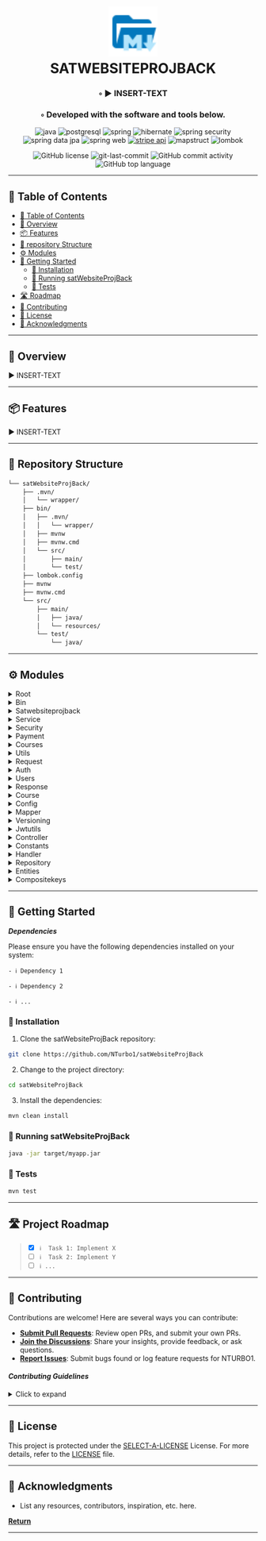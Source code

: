 <div align="center">
<h1 align="center">
<img src="https://raw.githubusercontent.com/PKief/vscode-material-icon-theme/ec559a9f6bfd399b82bb44393651661b08aaf7ba/icons/folder-markdown-open.svg" width="100" />
<br>SATWEBSITEPROJBACK</h1>
<h3>◦ ► INSERT-TEXT</h3>
<h3>◦ Developed with the software and tools below.</h3>

<p align="center" width="300 px">
<img src="https://img.shields.io/badge/java-%23ED8B00.svg?style=flat-square&logo=openjdk&logoColor=white" alt="java" />
<img src="https://img.shields.io/badge/PostgreSQL-%23336791.svg?style=flat-square&logo=postgresql&logoColor=white" alt="postgresql" />
<img src="https://img.shields.io/badge/spring-%23ED8B0.svg?style=flat-square&logo=spring&logoColor=white" alt="spring" />
<img src="https://img.shields.io/badge/hibernate-%23AF5E64.svg?style=flat-square&logo=hibernate&logoColor=white" alt="hibernate" />
<img src="https://img.shields.io/badge/spring-security-%23ED8B0.svg?style=flat-square&logo=spring&logoColor=white" alt="spring security" />
<img src="https://img.shields.io/badge/spring-data_jpa-%23ED8B0.svg?style=flat-square&logo=spring&logoColor=white" alt="spring data jpa" />
<img src="https://img.shields.io/badge/spring-web-%23ED8B0.svg?style=flat-square&logo=spring&logoColor=white" alt="spring web" />
<a href="https://stripe.com"><img src="https://img.shields.io/badge/Stripe-%23667FF6.svg?style=flat-square" alt="stripe api" /></a>
<img src="https://img.shields.io/badge/MapStruct-%23F3508B.svg?style=flat-square&logo=mapstruct&logoColor=white" alt="mapstruct" />
<img src="https://img.shields.io/badge/Lombok-%230A0A0A.svg?style=flat-square&logo=lombok&logoColor=white" alt="lombok" />
</p>

<div align="center">
<img src="https://img.shields.io/github/license/NTurbo1/satWebsiteProjBack?style=flat-square&color=5D6D7E" alt="GitHub license" />
<img src="https://img.shields.io/github/last-commit/NTurbo1/satWebsiteProjBack?style=flat-square&color=5D6D7E" alt="git-last-commit" />
<img src="https://img.shields.io/github/commit-activity/m/NTurbo1/satWebsiteProjBack?style=flat-square&color=5D6D7E" alt="GitHub commit activity" />
<img src="https://img.shields.io/github/languages/top/NTurbo1/satWebsiteProjBack?style=flat-square&color=5D6D7E" alt="GitHub top language" />
</div>
</div>

---

## 📖 Table of Contents
- [📖 Table of Contents](#-table-of-contents)
- [📍 Overview](#-overview)
- [📦 Features](#-features)
- [📂 repository Structure](#-repository-structure)
- [⚙️ Modules](#modules)
- [🚀 Getting Started](#-getting-started)
    - [🔧 Installation](#-installation)
    - [🤖 Running satWebsiteProjBack](#-running-satWebsiteProjBack)
    - [🧪 Tests](#-tests)
- [🛣 Roadmap](#-roadmap)
- [🤝 Contributing](#-contributing)
- [📄 License](#-license)
- [👏 Acknowledgments](#-acknowledgments)

---


## 📍 Overview

► INSERT-TEXT

---

## 📦 Features

► INSERT-TEXT

---


## 📂 Repository Structure

```sh
└── satWebsiteProjBack/
    ├── .mvn/
    │   └── wrapper/
    ├── bin/
    │   ├── .mvn/
    │   │   └── wrapper/
    │   ├── mvnw
    │   ├── mvnw.cmd
    │   └── src/
    │       ├── main/
    │       └── test/
    ├── lombok.config
    ├── mvnw
    ├── mvnw.cmd
    └── src/
        ├── main/
        │   ├── java/
        │   └── resources/
        └── test/
            └── java/

```

---


## ⚙️ Modules

<details closed><summary>Root</summary>

| File                                                                                   | Summary       |
| ---                                                                                    | ---           |
| [lombok.config](https://github.com/NTurbo1/satWebsiteProjBack/blob/main/lombok.config) | ► INSERT-TEXT |
| [mvnw.cmd](https://github.com/NTurbo1/satWebsiteProjBack/blob/main/mvnw.cmd)           | ► INSERT-TEXT |
| [mvnw](https://github.com/NTurbo1/satWebsiteProjBack/blob/main/mvnw)                   | ► INSERT-TEXT |

</details>

<details closed><summary>Bin</summary>

| File                                                                             | Summary       |
| ---                                                                              | ---           |
| [mvnw.cmd](https://github.com/NTurbo1/satWebsiteProjBack/blob/main/bin/mvnw.cmd) | ► INSERT-TEXT |
| [mvnw](https://github.com/NTurbo1/satWebsiteProjBack/blob/main/bin/mvnw)         | ► INSERT-TEXT |

</details>

<details closed><summary>Satwebsiteprojback</summary>

| File                                                                                                                                                                                    | Summary       |
| ---                                                                                                                                                                                     | ---           |
| [SatPracticeWebsiteApplicationTests.java](https://github.com/NTurbo1/satWebsiteProjBack/blob/main/src/test/java/com/nturbo1/satWebsiteProjBack/SatPracticeWebsiteApplicationTests.java) | ► INSERT-TEXT |
| [ServletInitializer.java](https://github.com/NTurbo1/satWebsiteProjBack/blob/main/src/main/java/com/nturbo1/satWebsiteProjBack/ServletInitializer.java)                                 | ► INSERT-TEXT |
| [SatPracticeWebsiteApplication.java](https://github.com/NTurbo1/satWebsiteProjBack/blob/main/src/main/java/com/nturbo1/satWebsiteProjBack/SatPracticeWebsiteApplication.java)           | ► INSERT-TEXT |

</details>

<details closed><summary>Service</summary>

| File                                                                                                                                                              | Summary       |
| ---                                                                                                                                                               | ---           |
| [RoleService.java](https://github.com/NTurbo1/satWebsiteProjBack/blob/main/src/main/java/com/nturbo1/satWebsiteProjBack/service/RoleService.java)                 | ► INSERT-TEXT |
| [TestService.java](https://github.com/NTurbo1/satWebsiteProjBack/blob/main/src/main/java/com/nturbo1/satWebsiteProjBack/service/TestService.java)                 | ► INSERT-TEXT |
| [QuestionTypeService.java](https://github.com/NTurbo1/satWebsiteProjBack/blob/main/src/main/java/com/nturbo1/satWebsiteProjBack/service/QuestionTypeService.java) | ► INSERT-TEXT |
| [QuestionService.java](https://github.com/NTurbo1/satWebsiteProjBack/blob/main/src/main/java/com/nturbo1/satWebsiteProjBack/service/QuestionService.java)         | ► INSERT-TEXT |

</details>

<details closed><summary>Security</summary>

| File                                                                                                                                                                           | Summary       |
| ---                                                                                                                                                                            | ---           |
| [JwtService.java](https://github.com/NTurbo1/satWebsiteProjBack/blob/main/src/main/java/com/nturbo1/satWebsiteProjBack/service/security/JwtService.java)                       | ► INSERT-TEXT |
| [TokenService.java](https://github.com/NTurbo1/satWebsiteProjBack/blob/main/src/main/java/com/nturbo1/satWebsiteProjBack/service/security/TokenService.java)                   | ► INSERT-TEXT |
| [LogoutService.java](https://github.com/NTurbo1/satWebsiteProjBack/blob/main/src/main/java/com/nturbo1/satWebsiteProjBack/service/security/LogoutService.java)                 | ► INSERT-TEXT |
| [AuthenticationService.java](https://github.com/NTurbo1/satWebsiteProjBack/blob/main/src/main/java/com/nturbo1/satWebsiteProjBack/service/security/AuthenticationService.java) | ► INSERT-TEXT |

</details>

<details closed><summary>Payment</summary>

| File                                                                                                                                                                                       | Summary       |
| ---                                                                                                                                                                                        | ---           |
| [PaymentService.java](https://github.com/NTurbo1/satWebsiteProjBack/blob/main/src/main/java/com/nturbo1/satWebsiteProjBack/service/payment/PaymentService.java)                            | ► INSERT-TEXT |
| [StripeClient.java](https://github.com/NTurbo1/satWebsiteProjBack/blob/main/src/main/java/com/nturbo1/satWebsiteProjBack/service/payment/StripeClient.java)                                | ► INSERT-TEXT |
| [PaymentGatewayController.java](https://github.com/NTurbo1/satWebsiteProjBack/blob/main/src/main/java/com/nturbo1/satWebsiteProjBack/web/controller/payment/PaymentGatewayController.java) | ► INSERT-TEXT |

</details>

<details closed><summary>Courses</summary>

| File                                                                                                                                                                                             | Summary       |
| ---                                                                                                                                                                                              | ---           |
| [CourseStatus.java](https://github.com/NTurbo1/satWebsiteProjBack/blob/main/src/main/java/com/nturbo1/satWebsiteProjBack/service/courses/CourseStatus.java)                                      | ► INSERT-TEXT |
| [VideoService.java](https://github.com/NTurbo1/satWebsiteProjBack/blob/main/src/main/java/com/nturbo1/satWebsiteProjBack/service/courses/VideoService.java)                                      | ► INSERT-TEXT |
| [CourseSectionService.java](https://github.com/NTurbo1/satWebsiteProjBack/blob/main/src/main/java/com/nturbo1/satWebsiteProjBack/service/courses/CourseSectionService.java)                      | ► INSERT-TEXT |
| [CourseService.java](https://github.com/NTurbo1/satWebsiteProjBack/blob/main/src/main/java/com/nturbo1/satWebsiteProjBack/service/courses/CourseService.java)                                    | ► INSERT-TEXT |
| [TopicService.java](https://github.com/NTurbo1/satWebsiteProjBack/blob/main/src/main/java/com/nturbo1/satWebsiteProjBack/service/courses/TopicService.java)                                      | ► INSERT-TEXT |
| [CourseRequestDto.java](https://github.com/NTurbo1/satWebsiteProjBack/blob/main/src/main/java/com/nturbo1/satWebsiteProjBack/service/dto/request/courses/CourseRequestDto.java)                  | ► INSERT-TEXT |
| [VideoRequestDto.java](https://github.com/NTurbo1/satWebsiteProjBack/blob/main/src/main/java/com/nturbo1/satWebsiteProjBack/service/dto/request/courses/VideoRequestDto.java)                    | ► INSERT-TEXT |
| [TopicRequestDto.java](https://github.com/NTurbo1/satWebsiteProjBack/blob/main/src/main/java/com/nturbo1/satWebsiteProjBack/service/dto/request/courses/TopicRequestDto.java)                    | ► INSERT-TEXT |
| [CourseSectionRequestDto.java](https://github.com/NTurbo1/satWebsiteProjBack/blob/main/src/main/java/com/nturbo1/satWebsiteProjBack/service/dto/request/courses/CourseSectionRequestDto.java)    | ► INSERT-TEXT |
| [TopicResponseDto.java](https://github.com/NTurbo1/satWebsiteProjBack/blob/main/src/main/java/com/nturbo1/satWebsiteProjBack/service/dto/response/courses/TopicResponseDto.java)                 | ► INSERT-TEXT |
| [VideoResponseDto.java](https://github.com/NTurbo1/satWebsiteProjBack/blob/main/src/main/java/com/nturbo1/satWebsiteProjBack/service/dto/response/courses/VideoResponseDto.java)                 | ► INSERT-TEXT |
| [CourseSectionResponseDto.java](https://github.com/NTurbo1/satWebsiteProjBack/blob/main/src/main/java/com/nturbo1/satWebsiteProjBack/service/dto/response/courses/CourseSectionResponseDto.java) | ► INSERT-TEXT |
| [CourseSectionMapper.java](https://github.com/NTurbo1/satWebsiteProjBack/blob/main/src/main/java/com/nturbo1/satWebsiteProjBack/service/mapper/courses/CourseSectionMapper.java)                 | ► INSERT-TEXT |
| [TopicMapper.java](https://github.com/NTurbo1/satWebsiteProjBack/blob/main/src/main/java/com/nturbo1/satWebsiteProjBack/service/mapper/courses/TopicMapper.java)                                 | ► INSERT-TEXT |
| [VideoMapper.java](https://github.com/NTurbo1/satWebsiteProjBack/blob/main/src/main/java/com/nturbo1/satWebsiteProjBack/service/mapper/courses/VideoMapper.java)                                 | ► INSERT-TEXT |
| [CourseController.java](https://github.com/NTurbo1/satWebsiteProjBack/blob/main/src/main/java/com/nturbo1/satWebsiteProjBack/web/controller/courses/CourseController.java)                       | ► INSERT-TEXT |
| [Video.java](https://github.com/NTurbo1/satWebsiteProjBack/blob/main/src/main/java/com/nturbo1/satWebsiteProjBack/repository/entities/courses/Video.java)                                        | ► INSERT-TEXT |
| [Course.java](https://github.com/NTurbo1/satWebsiteProjBack/blob/main/src/main/java/com/nturbo1/satWebsiteProjBack/repository/entities/courses/Course.java)                                      | ► INSERT-TEXT |
| [CourseSection.java](https://github.com/NTurbo1/satWebsiteProjBack/blob/main/src/main/java/com/nturbo1/satWebsiteProjBack/repository/entities/courses/CourseSection.java)                        | ► INSERT-TEXT |
| [Topic.java](https://github.com/NTurbo1/satWebsiteProjBack/blob/main/src/main/java/com/nturbo1/satWebsiteProjBack/repository/entities/courses/Topic.java)                                        | ► INSERT-TEXT |
| [TopicRepository.java](https://github.com/NTurbo1/satWebsiteProjBack/blob/main/src/main/java/com/nturbo1/satWebsiteProjBack/repository/courses/TopicRepository.java)                             | ► INSERT-TEXT |
| [CourseSectionRepository.java](https://github.com/NTurbo1/satWebsiteProjBack/blob/main/src/main/java/com/nturbo1/satWebsiteProjBack/repository/courses/CourseSectionRepository.java)             | ► INSERT-TEXT |
| [CourseRepository.java](https://github.com/NTurbo1/satWebsiteProjBack/blob/main/src/main/java/com/nturbo1/satWebsiteProjBack/repository/courses/CourseRepository.java)                           | ► INSERT-TEXT |
| [VideoRepository.java](https://github.com/NTurbo1/satWebsiteProjBack/blob/main/src/main/java/com/nturbo1/satWebsiteProjBack/repository/courses/VideoRepository.java)                             | ► INSERT-TEXT |

</details>

<details closed><summary>Utils</summary>

| File                                                                                                                                                                                                              | Summary       |
| ---                                                                                                                                                                                                               | ---           |
| [CourseRelatedEntitiesBeforeCRUDCheck.java](https://github.com/NTurbo1/satWebsiteProjBack/blob/main/src/main/java/com/nturbo1/satWebsiteProjBack/service/courses/utils/CourseRelatedEntitiesBeforeCRUDCheck.java) | ► INSERT-TEXT |
| [ExistingCourseRelatedEntities.java](https://github.com/NTurbo1/satWebsiteProjBack/blob/main/src/main/java/com/nturbo1/satWebsiteProjBack/service/courses/utils/ExistingCourseRelatedEntities.java)               | ► INSERT-TEXT |
| [AuthorizationUtil.java](https://github.com/NTurbo1/satWebsiteProjBack/blob/main/src/main/java/com/nturbo1/satWebsiteProjBack/web/controller/utils/AuthorizationUtil.java)                                        | ► INSERT-TEXT |

</details>

<details closed><summary>Request</summary>

| File                                                                                                                                                                                | Summary       |
| ---                                                                                                                                                                                 | ---           |
| [TestRequestDto.java](https://github.com/NTurbo1/satWebsiteProjBack/blob/main/src/main/java/com/nturbo1/satWebsiteProjBack/service/dto/request/TestRequestDto.java)                 | ► INSERT-TEXT |
| [RoleRequestDto.java](https://github.com/NTurbo1/satWebsiteProjBack/blob/main/src/main/java/com/nturbo1/satWebsiteProjBack/service/dto/request/RoleRequestDto.java)                 | ► INSERT-TEXT |
| [QuestionRequestDto.java](https://github.com/NTurbo1/satWebsiteProjBack/blob/main/src/main/java/com/nturbo1/satWebsiteProjBack/service/dto/request/QuestionRequestDto.java)         | ► INSERT-TEXT |
| [QuestionTypeRequestDto.java](https://github.com/NTurbo1/satWebsiteProjBack/blob/main/src/main/java/com/nturbo1/satWebsiteProjBack/service/dto/request/QuestionTypeRequestDto.java) | ► INSERT-TEXT |

</details>

<details closed><summary>Auth</summary>

| File                                                                                                                                                                                      | Summary       |
| ---                                                                                                                                                                                       | ---           |
| [RegisterRequest.java](https://github.com/NTurbo1/satWebsiteProjBack/blob/main/src/main/java/com/nturbo1/satWebsiteProjBack/service/dto/request/auth/RegisterRequest.java)                | ► INSERT-TEXT |
| [AuthenticationRequest.java](https://github.com/NTurbo1/satWebsiteProjBack/blob/main/src/main/java/com/nturbo1/satWebsiteProjBack/service/dto/request/auth/AuthenticationRequest.java)    | ► INSERT-TEXT |
| [AuthenticationResponse.java](https://github.com/NTurbo1/satWebsiteProjBack/blob/main/src/main/java/com/nturbo1/satWebsiteProjBack/service/dto/response/auth/AuthenticationResponse.java) | ► INSERT-TEXT |

</details>

<details closed><summary>Users</summary>

| File                                                                                                                                                                                     | Summary       |
| ---                                                                                                                                                                                      | ---           |
| [InstructorRequestDto.java](https://github.com/NTurbo1/satWebsiteProjBack/blob/main/src/main/java/com/nturbo1/satWebsiteProjBack/service/dto/request/users/InstructorRequestDto.java)    | ► INSERT-TEXT |
| [UserRequestDto.java](https://github.com/NTurbo1/satWebsiteProjBack/blob/main/src/main/java/com/nturbo1/satWebsiteProjBack/service/dto/request/users/UserRequestDto.java)                | ► INSERT-TEXT |
| [StudentRequestDto.java](https://github.com/NTurbo1/satWebsiteProjBack/blob/main/src/main/java/com/nturbo1/satWebsiteProjBack/service/dto/request/users/StudentRequestDto.java)          | ► INSERT-TEXT |
| [InstructorResponseDto.java](https://github.com/NTurbo1/satWebsiteProjBack/blob/main/src/main/java/com/nturbo1/satWebsiteProjBack/service/dto/response/users/InstructorResponseDto.java) | ► INSERT-TEXT |
| [StudentResponseDto.java](https://github.com/NTurbo1/satWebsiteProjBack/blob/main/src/main/java/com/nturbo1/satWebsiteProjBack/service/dto/response/users/StudentResponseDto.java)       | ► INSERT-TEXT |
| [UserResponseDto.java](https://github.com/NTurbo1/satWebsiteProjBack/blob/main/src/main/java/com/nturbo1/satWebsiteProjBack/service/dto/response/users/UserResponseDto.java)             | ► INSERT-TEXT |
| [StudentService.java](https://github.com/NTurbo1/satWebsiteProjBack/blob/main/src/main/java/com/nturbo1/satWebsiteProjBack/service/users/StudentService.java)                            | ► INSERT-TEXT |
| [UserService.java](https://github.com/NTurbo1/satWebsiteProjBack/blob/main/src/main/java/com/nturbo1/satWebsiteProjBack/service/users/UserService.java)                                  | ► INSERT-TEXT |
| [InstructorService.java](https://github.com/NTurbo1/satWebsiteProjBack/blob/main/src/main/java/com/nturbo1/satWebsiteProjBack/service/users/InstructorService.java)                      | ► INSERT-TEXT |
| [UserMapper.java](https://github.com/NTurbo1/satWebsiteProjBack/blob/main/src/main/java/com/nturbo1/satWebsiteProjBack/service/mapper/users/UserMapper.java)                             | ► INSERT-TEXT |
| [StudentMapper.java](https://github.com/NTurbo1/satWebsiteProjBack/blob/main/src/main/java/com/nturbo1/satWebsiteProjBack/service/mapper/users/StudentMapper.java)                       | ► INSERT-TEXT |
| [InstructorMapper.java](https://github.com/NTurbo1/satWebsiteProjBack/blob/main/src/main/java/com/nturbo1/satWebsiteProjBack/service/mapper/users/InstructorMapper.java)                 | ► INSERT-TEXT |

</details>

<details closed><summary>Response</summary>

| File                                                                                                                                                                                   | Summary       |
| ---                                                                                                                                                                                    | ---           |
| [TestResponseDto.java](https://github.com/NTurbo1/satWebsiteProjBack/blob/main/src/main/java/com/nturbo1/satWebsiteProjBack/service/dto/response/TestResponseDto.java)                 | ► INSERT-TEXT |
| [QuestionTypeResponseDto.java](https://github.com/NTurbo1/satWebsiteProjBack/blob/main/src/main/java/com/nturbo1/satWebsiteProjBack/service/dto/response/QuestionTypeResponseDto.java) | ► INSERT-TEXT |
| [RoleResponseDto.java](https://github.com/NTurbo1/satWebsiteProjBack/blob/main/src/main/java/com/nturbo1/satWebsiteProjBack/service/dto/response/RoleResponseDto.java)                 | ► INSERT-TEXT |
| [QuestionResponseDto.java](https://github.com/NTurbo1/satWebsiteProjBack/blob/main/src/main/java/com/nturbo1/satWebsiteProjBack/service/dto/response/QuestionResponseDto.java)         | ► INSERT-TEXT |

</details>

<details closed><summary>Course</summary>

| File                                                                                                                                                                                                                    | Summary       |
| ---                                                                                                                                                                                                                     | ---           |
| [AdminSpecificCourseResponseDto.java](https://github.com/NTurbo1/satWebsiteProjBack/blob/main/src/main/java/com/nturbo1/satWebsiteProjBack/service/dto/response/courses/course/AdminSpecificCourseResponseDto.java)     | ► INSERT-TEXT |
| [EnrolledStudentCourseResponseDto.java](https://github.com/NTurbo1/satWebsiteProjBack/blob/main/src/main/java/com/nturbo1/satWebsiteProjBack/service/dto/response/courses/course/EnrolledStudentCourseResponseDto.java) | ► INSERT-TEXT |
| [StudentSpecificCourseResponseDto.java](https://github.com/NTurbo1/satWebsiteProjBack/blob/main/src/main/java/com/nturbo1/satWebsiteProjBack/service/dto/response/courses/course/StudentSpecificCourseResponseDto.java) | ► INSERT-TEXT |
| [CourseResponseDto.java](https://github.com/NTurbo1/satWebsiteProjBack/blob/main/src/main/java/com/nturbo1/satWebsiteProjBack/service/dto/response/courses/course/CourseResponseDto.java)                               | ► INSERT-TEXT |
| [StudentCourseMapper.java](https://github.com/NTurbo1/satWebsiteProjBack/blob/main/src/main/java/com/nturbo1/satWebsiteProjBack/service/mapper/courses/course/StudentCourseMapper.java)                                 | ► INSERT-TEXT |
| [CourseMapper.java](https://github.com/NTurbo1/satWebsiteProjBack/blob/main/src/main/java/com/nturbo1/satWebsiteProjBack/service/mapper/courses/course/CourseMapper.java)                                               | ► INSERT-TEXT |
| [EnrolledStudentCourseMapper.java](https://github.com/NTurbo1/satWebsiteProjBack/blob/main/src/main/java/com/nturbo1/satWebsiteProjBack/service/mapper/courses/course/EnrolledStudentCourseMapper.java)                 | ► INSERT-TEXT |
| [AdminCourseMapper.java](https://github.com/NTurbo1/satWebsiteProjBack/blob/main/src/main/java/com/nturbo1/satWebsiteProjBack/service/mapper/courses/course/AdminCourseMapper.java)                                     | ► INSERT-TEXT |

</details>

<details closed><summary>Config</summary>

| File                                                                                                                                                                                      | Summary       |
| ---                                                                                                                                                                                       | ---           |
| [ServiceConfig.java](https://github.com/NTurbo1/satWebsiteProjBack/blob/main/src/main/java/com/nturbo1/satWebsiteProjBack/service/config/ServiceConfig.java)                              | ► INSERT-TEXT |
| [ApplicationSecurityConfig.java](https://github.com/NTurbo1/satWebsiteProjBack/blob/main/src/main/java/com/nturbo1/satWebsiteProjBack/web/security/config/ApplicationSecurityConfig.java) | ► INSERT-TEXT |
| [WebMvcRegistrationsConfig.java](https://github.com/NTurbo1/satWebsiteProjBack/blob/main/src/main/java/com/nturbo1/satWebsiteProjBack/web/security/config/WebMvcRegistrationsConfig.java) | ► INSERT-TEXT |
| [SimpleCorsFilter.java](https://github.com/NTurbo1/satWebsiteProjBack/blob/main/src/main/java/com/nturbo1/satWebsiteProjBack/web/security/config/SimpleCorsFilter.java)                   | ► INSERT-TEXT |
| [ApplicationWebConfig.java](https://github.com/NTurbo1/satWebsiteProjBack/blob/main/src/main/java/com/nturbo1/satWebsiteProjBack/web/security/config/ApplicationWebConfig.java)           | ► INSERT-TEXT |

</details>

<details closed><summary>Mapper</summary>

| File                                                                                                                                                                   | Summary       |
| ---                                                                                                                                                                    | ---           |
| [QuestionTypeMapper.java](https://github.com/NTurbo1/satWebsiteProjBack/blob/main/src/main/java/com/nturbo1/satWebsiteProjBack/service/mapper/QuestionTypeMapper.java) | ► INSERT-TEXT |
| [TestMapper.java](https://github.com/NTurbo1/satWebsiteProjBack/blob/main/src/main/java/com/nturbo1/satWebsiteProjBack/service/mapper/TestMapper.java)                 | ► INSERT-TEXT |
| [RoleMapper.java](https://github.com/NTurbo1/satWebsiteProjBack/blob/main/src/main/java/com/nturbo1/satWebsiteProjBack/service/mapper/RoleMapper.java)                 | ► INSERT-TEXT |
| [QuestionMapper.java](https://github.com/NTurbo1/satWebsiteProjBack/blob/main/src/main/java/com/nturbo1/satWebsiteProjBack/service/mapper/QuestionMapper.java)         | ► INSERT-TEXT |

</details>

<details closed><summary>Versioning</summary>

| File                                                                                                                                                                                                           | Summary       |
| ---                                                                                                                                                                                                            | ---           |
| [ApiVersionRequestMappingHandlerMapping.java](https://github.com/NTurbo1/satWebsiteProjBack/blob/main/src/main/java/com/nturbo1/satWebsiteProjBack/web/versioning/ApiVersionRequestMappingHandlerMapping.java) | ► INSERT-TEXT |
| [ApiVersion.java](https://github.com/NTurbo1/satWebsiteProjBack/blob/main/src/main/java/com/nturbo1/satWebsiteProjBack/web/versioning/ApiVersion.java)                                                         | ► INSERT-TEXT |
| [ApiVersionCondition.java](https://github.com/NTurbo1/satWebsiteProjBack/blob/main/src/main/java/com/nturbo1/satWebsiteProjBack/web/versioning/ApiVersionCondition.java)                                       | ► INSERT-TEXT |

</details>

<details closed><summary>Jwtutils</summary>

| File                                                                                                                                                                                    | Summary       |
| ---                                                                                                                                                                                     | ---           |
| [JwtAuthenticationFilter.java](https://github.com/NTurbo1/satWebsiteProjBack/blob/main/src/main/java/com/nturbo1/satWebsiteProjBack/web/security/jwtutils/JwtAuthenticationFilter.java) | ► INSERT-TEXT |

</details>

<details closed><summary>Controller</summary>

| File                                                                                                                                                                               | Summary       |
| ---                                                                                                                                                                                | ---           |
| [TestController.java](https://github.com/NTurbo1/satWebsiteProjBack/blob/main/src/main/java/com/nturbo1/satWebsiteProjBack/web/controller/TestController.java)                     | ► INSERT-TEXT |
| [StudentController.java](https://github.com/NTurbo1/satWebsiteProjBack/blob/main/src/main/java/com/nturbo1/satWebsiteProjBack/web/controller/StudentController.java)               | ► INSERT-TEXT |
| [AuthenticationController.java](https://github.com/NTurbo1/satWebsiteProjBack/blob/main/src/main/java/com/nturbo1/satWebsiteProjBack/web/controller/AuthenticationController.java) | ► INSERT-TEXT |

</details>

<details closed><summary>Constants</summary>

| File                                                                                                                                                                   | Summary       |
| ---                                                                                                                                                                    | ---           |
| [RestApiConst.java](https://github.com/NTurbo1/satWebsiteProjBack/blob/main/src/main/java/com/nturbo1/satWebsiteProjBack/web/controller/constants/RestApiConst.java)   | ► INSERT-TEXT |
| [UserRoleConst.java](https://github.com/NTurbo1/satWebsiteProjBack/blob/main/src/main/java/com/nturbo1/satWebsiteProjBack/web/controller/constants/UserRoleConst.java) | ► INSERT-TEXT |

</details>

<details closed><summary>Handler</summary>

| File                                                                                                                                                                                                    | Summary       |
| ---                                                                                                                                                                                                     | ---           |
| [ApiVersionNotSupportedException.java](https://github.com/NTurbo1/satWebsiteProjBack/blob/main/src/main/java/com/nturbo1/satWebsiteProjBack/web/exception/handler/ApiVersionNotSupportedException.java) | ► INSERT-TEXT |

</details>

<details closed><summary>Repository</summary>

| File                                                                                                                                                                       | Summary       |
| ---                                                                                                                                                                        | ---           |
| [UserRepository.java](https://github.com/NTurbo1/satWebsiteProjBack/blob/main/src/main/java/com/nturbo1/satWebsiteProjBack/repository/UserRepository.java)                 | ► INSERT-TEXT |
| [RoleRepository.java](https://github.com/NTurbo1/satWebsiteProjBack/blob/main/src/main/java/com/nturbo1/satWebsiteProjBack/repository/RoleRepository.java)                 | ► INSERT-TEXT |
| [TokenRepository.java](https://github.com/NTurbo1/satWebsiteProjBack/blob/main/src/main/java/com/nturbo1/satWebsiteProjBack/repository/TokenRepository.java)               | ► INSERT-TEXT |
| [TestRepository.java](https://github.com/NTurbo1/satWebsiteProjBack/blob/main/src/main/java/com/nturbo1/satWebsiteProjBack/repository/TestRepository.java)                 | ► INSERT-TEXT |
| [QuestionRepository.java](https://github.com/NTurbo1/satWebsiteProjBack/blob/main/src/main/java/com/nturbo1/satWebsiteProjBack/repository/QuestionRepository.java)         | ► INSERT-TEXT |
| [UserTestRepository.java](https://github.com/NTurbo1/satWebsiteProjBack/blob/main/src/main/java/com/nturbo1/satWebsiteProjBack/repository/UserTestRepository.java)         | ► INSERT-TEXT |
| [QuestionTypeRepository.java](https://github.com/NTurbo1/satWebsiteProjBack/blob/main/src/main/java/com/nturbo1/satWebsiteProjBack/repository/QuestionTypeRepository.java) | ► INSERT-TEXT |

</details>

<details closed><summary>Entities</summary>

| File                                                                                                                                                            | Summary       |
| ---                                                                                                                                                             | ---           |
| [UserTest.java](https://github.com/NTurbo1/satWebsiteProjBack/blob/main/src/main/java/com/nturbo1/satWebsiteProjBack/repository/entities/UserTest.java)         | ► INSERT-TEXT |
| [QuestionType.java](https://github.com/NTurbo1/satWebsiteProjBack/blob/main/src/main/java/com/nturbo1/satWebsiteProjBack/repository/entities/QuestionType.java) | ► INSERT-TEXT |
| [Role.java](https://github.com/NTurbo1/satWebsiteProjBack/blob/main/src/main/java/com/nturbo1/satWebsiteProjBack/repository/entities/Role.java)                 | ► INSERT-TEXT |
| [Test.java](https://github.com/NTurbo1/satWebsiteProjBack/blob/main/src/main/java/com/nturbo1/satWebsiteProjBack/repository/entities/Test.java)                 | ► INSERT-TEXT |
| [User.java](https://github.com/NTurbo1/satWebsiteProjBack/blob/main/src/main/java/com/nturbo1/satWebsiteProjBack/repository/entities/User.java)                 | ► INSERT-TEXT |
| [Question.java](https://github.com/NTurbo1/satWebsiteProjBack/blob/main/src/main/java/com/nturbo1/satWebsiteProjBack/repository/entities/Question.java)         | ► INSERT-TEXT |
| [Permission.java](https://github.com/NTurbo1/satWebsiteProjBack/blob/main/src/main/java/com/nturbo1/satWebsiteProjBack/repository/entities/Permission.java)     | ► INSERT-TEXT |
| [Token.java](https://github.com/NTurbo1/satWebsiteProjBack/blob/main/src/main/java/com/nturbo1/satWebsiteProjBack/repository/entities/Token.java)               | ► INSERT-TEXT |

</details>

<details closed><summary>Compositekeys</summary>

| File                                                                                                                                                                      | Summary       |
| ---                                                                                                                                                                       | ---           |
| [UserTestId.java](https://github.com/NTurbo1/satWebsiteProjBack/blob/main/src/main/java/com/nturbo1/satWebsiteProjBack/repository/entities/compositeKeys/UserTestId.java) | ► INSERT-TEXT |

</details>

---

## 🚀 Getting Started

***Dependencies***

Please ensure you have the following dependencies installed on your system:

`- ℹ️ Dependency 1`

`- ℹ️ Dependency 2`

`- ℹ️ ...`

### 🔧 Installation

1. Clone the satWebsiteProjBack repository:
```sh
git clone https://github.com/NTurbo1/satWebsiteProjBack
```

2. Change to the project directory:
```sh
cd satWebsiteProjBack
```

3. Install the dependencies:
```sh
mvn clean install
```

### 🤖 Running satWebsiteProjBack

```sh
java -jar target/myapp.jar
```

### 🧪 Tests
```sh
mvn test
```

---


## 🛣 Project Roadmap

> - [X] `ℹ️  Task 1: Implement X`
> - [ ] `ℹ️  Task 2: Implement Y`
> - [ ] `ℹ️ ...`


---

## 🤝 Contributing

Contributions are welcome! Here are several ways you can contribute:

- **[Submit Pull Requests](https://github.com/NTurbo1/satWebsiteProjBack/blob/main/CONTRIBUTING.md)**: Review open PRs, and submit your own PRs.
- **[Join the Discussions](https://github.com/NTurbo1/satWebsiteProjBack/discussions)**: Share your insights, provide feedback, or ask questions.
- **[Report Issues](https://github.com/NTurbo1/satWebsiteProjBack/issues)**: Submit bugs found or log feature requests for NTURBO1.

#### *Contributing Guidelines*

<details closed>
<summary>Click to expand</summary>

1. **Fork the Repository**: Start by forking the project repository to your GitHub account.
2. **Clone Locally**: Clone the forked repository to your local machine using a Git client.
   ```sh
   git clone <your-forked-repo-url>
   ```
3. **Create a New Branch**: Always work on a new branch, giving it a descriptive name.
   ```sh
   git checkout -b new-feature-x
   ```
4. **Make Your Changes**: Develop and test your changes locally.
5. **Commit Your Changes**: Commit with a clear and concise message describing your updates.
   ```sh
   git commit -m 'Implemented new feature x.'
   ```
6. **Push to GitHub**: Push the changes to your forked repository.
   ```sh
   git push origin new-feature-x
   ```
7. **Submit a Pull Request**: Create a PR against the original project repository. Clearly describe the changes and their motivations.

Once your PR is reviewed and approved, it will be merged into the main branch.

</details>

---

## 📄 License


This project is protected under the [SELECT-A-LICENSE](https://choosealicense.com/licenses) License. For more details, refer to the [LICENSE](https://choosealicense.com/licenses/) file.

---

## 👏 Acknowledgments

- List any resources, contributors, inspiration, etc. here.

[**Return**](#Top)

---
